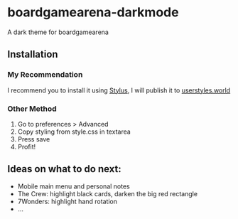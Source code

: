 # boardgamearena-darkmode
A dark theme for boardgamearena

## Installation

### My Recommendation

I recommend you to install it using [Stylus](https://chrome.google.com/webstore/detail/stylus/clngdbkpkpeebahjckkjfobafhncgmne), I will publish it to [userstyles.world](https://userstyles.world/)

### Other Method
1. Go to preferences > Advanced
2. Copy styling from style.css in textarea
3. Press save
4. Profit!


## Ideas on what to do next:
- Mobile main menu and personal notes
- The Crew: highlight black cards, darken the big red rectangle
- 7Wonders: highlight hand rotation
- ...
